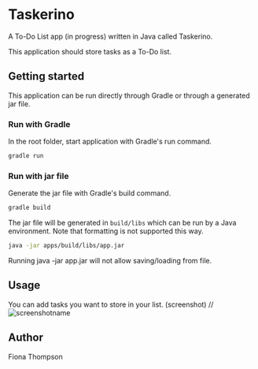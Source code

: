 # Taskerino
A To-Do List app (in progress) written in Java called Taskerino.

This application should store tasks as a To-Do list.


## Getting started
This application can be run directly through Gradle or through a generated jar file.

### Run with Gradle
In the root folder, start application with Gradle's run command.

```bash
gradle run
```

### Run with jar file
Generate the jar file with Gradle's build command.
```bash
gradle build
```
The jar file will be generated in `build/libs` which can be run by a Java environment.
Note that formatting is not supported this way.

```bash
java -jar apps/build/libs/app.jar
```

Running java -jar app.jar will not allow saving/loading from file.

## Usage
You can add tasks you want to store in your list.
(screenshot)
//![screenshotname](directory/screenshotname)

## Author
Fiona Thompson